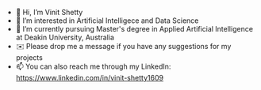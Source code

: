 - 👋 Hi, I’m Vinit Shetty
- 👀 I’m interested in Artificial Intelligece and Data Science
- 🌱 I’m currently pursuing Master's degree in Applied Artificial Intelligence at Deakin University, Australia
- ✉️ Please drop me a message if you have any suggestions for my projects
- 📫 You can also reach me through my LinkedIn: https://www.linkedin.com/in/vinit-shetty1609
